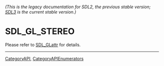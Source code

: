 ###### (This is the legacy documentation for SDL2, the previous stable version; [SDL3](https://wiki.libsdl.org/SDL3/) is the current stable version.)
# SDL_GL_STEREO

Please refer to [SDL_GLattr](SDL_GLattr) for details.

----
[CategoryAPI](CategoryAPI), [CategoryAPIEnumerators](CategoryAPIEnumerators)

